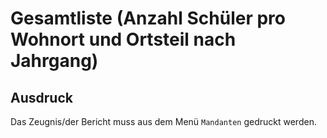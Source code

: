 ﻿# Gesamtliste (Anzahl Schüler pro Wohnort und Ortsteil nach Jahrgang)

## Ausdruck

Das Zeugnis/der Bericht muss aus dem Menü `Mandanten` gedruckt werden.